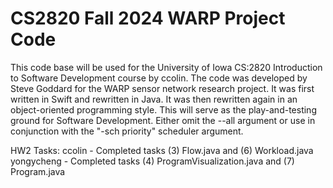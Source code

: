 # CS2820 Fall 2024 WARP Project Code
This code base will be used for the University of Iowa CS:2820 Introduction to Software
Development course by ccolin. The code was developed by Steve Goddard for the WARP sensor network 
research project. It was first written in Swift and rewritten in Java. It was then 
rewritten again in an object-oriented programming style. This will serve as the play-and-testing ground for Software Development.
Either omit the --all argument or use in conjunction with the "-sch priority" scheduler argument.

HW2 Tasks: ccolin - Completed tasks (3) Flow.java and (6) Workload.java <br>
yongycheng - Completed tasks (4) ProgramVisualization.java and (7) Program.java <br>
